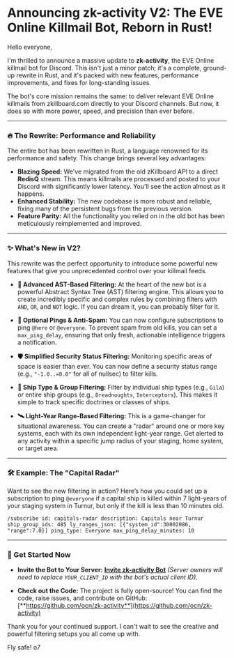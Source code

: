 # Announcing zk-activity V2: The EVE Online Killmail Bot, Reborn in Rust!

Hello everyone,

I'm thrilled to announce a massive update to **zk-activity**, the EVE Online killmail bot for Discord. This isn't just a minor patch; it's a complete, ground-up rewrite in Rust, and it's packed with new features, performance improvements, and fixes for long-standing issues.

The bot's core mission remains the same: to deliver relevant EVE Online killmails from zkillboard.com directly to your Discord channels. But now, it does so with more power, speed, and precision than ever before.

---

### 🔥 The Rewrite: Performance and Reliability

The entire bot has been rewritten in Rust, a language renowned for its performance and safety. This change brings several key advantages:

*   **Blazing Speed:** We've migrated from the old zKillboard API to a direct **RedisQ** stream. This means killmails are processed and posted to your Discord with significantly lower latency. You'll see the action almost as it happens.
*   **Enhanced Stability:** The new codebase is more robust and reliable, fixing many of the persistent bugs from the previous version.
*   **Feature Parity:** All the functionality you relied on in the old bot has been meticulously reimplemented and improved.

---

### ✨ What's New in V2?

This rewrite was the perfect opportunity to introduce some powerful new features that give you unprecedented control over your killmail feeds.

*   **🚀 Advanced AST-Based Filtering:** At the heart of the new bot is a powerful Abstract Syntax Tree (AST) filtering engine. This allows you to create incredibly specific and complex rules by combining filters with `AND`, `OR`, and `NOT` logic. If you can dream it, you can probably filter for it.

*   **🔔 Optional Pings & Anti-Spam:** You can now configure subscriptions to ping `@here` or `@everyone`. To prevent spam from old kills, you can set a `max_ping_delay`, ensuring that only fresh, actionable intelligence triggers a notification.

*   **🛡️ Simplified Security Status Filtering:** Monitoring specific areas of space is easier than ever. You can now define a security status range (e.g., `"-1.0..=0.0"` for all of nullsec) to filter kills.

*   **🚢 Ship Type & Group Filtering:** Filter by individual ship types (e.g., `Gila`) or entire ship groups (e.g., `Dreadnoughts`, `Interceptors`). This makes it simple to track specific doctrines or classes of ships.

*   **🛰️ Light-Year Range-Based Filtering:** This is a game-changer for situational awareness. You can create a "radar" around one or more key systems, each with its own independent light-year range. Get alerted to any activity within a specific jump radius of your staging, home system, or target area.

---

### 🛠️ Example: The "Capital Radar"

Want to see the new filtering in action? Here’s how you could set up a subscription to ping `@everyone` if a capital ship is killed within 7 light-years of your staging system in Turnur, but only if the kill is less than 10 minutes old.

```
/subscribe id: capitals-radar description: Capitals near Turnur ship_group_ids: 485 ly_ranges_json: [{"system_id":30002086, "range":7.0}] ping_type: Everyone max_ping_delay_minutes: 10
```

---

### 🔗 Get Started Now

*   **Invite the Bot to Your Server:**
    [**Invite zk-activity Bot**](https://discordapp.com/api/oauth2/authorize?client_id=YOUR_CLIENT_ID&permissions=149504&scope=bot)
    *(Server owners will need to replace `YOUR_CLIENT_ID` with the bot's actual client ID).*

*   **Check out the Code:**
    The project is fully open-source! You can find the code, raise issues, and contribute on GitHub:
    [**https://github.com/ocn/zk-activity**](https://github.com/ocn/zk-activity)

Thank you for your continued support. I can't wait to see the creative and powerful filtering setups you all come up with.

Fly safe!
o7

